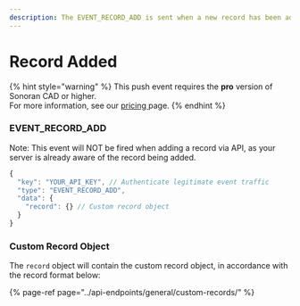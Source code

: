 ```yaml
---
description: The EVENT_RECORD_ADD is sent when a new record has been added in the CAD.
---
```


# Record Added

{% hint style="warning" %}
This push event requires the **pro** version of Sonoran CAD or higher.  
For more information, see our [pricing ](../../../pricing/faq/)page.
{% endhint %}

### EVENT\_RECORD\_ADD

Note: This event will NOT be fired when adding a record via API, as your server is already aware of the record being added.

```javascript
{
  "key": "YOUR_API_KEY", // Authenticate legitimate event traffic
  "type": "EVENT_RECORD_ADD",
  "data": {
    "record": {} // Custom record object
  }
}
```

### Custom Record Object

The `record` object will contain the custom record object, in accordance with the record format below:

{% page-ref page="../api-endpoints/general/custom-records/" %}



